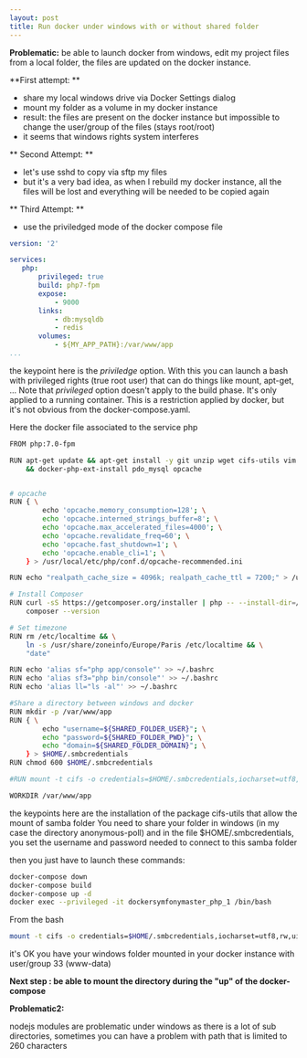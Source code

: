 ```yaml
---
layout: post
title: Run docker under windows with or without shared folder
---
```


**Problematic:**
be able to launch docker from windows, edit my project files from a local folder, the files are updated on the docker instance.


**First attempt: **
 - share my local windows drive via Docker Settings dialog
 - mount my folder as a volume in my docker instance
 - result: the files are present on the docker instance but impossible to change the user/group of the files (stays root/root)
 - it seems that windows rights system interferes
 
** Second Attempt: **
 - let's use sshd to copy via sftp my files
 - but it's a very bad idea, as when I rebuild my docker instance, all the files will be lost and everything 
 will be needed to be copied again

** Third Attempt: **
 - use the priviledged mode of the docker compose file
 ```yaml
 version: '2'

services:
    php:
        privileged: true
        build: php7-fpm
        expose:
            - 9000
        links:
            - db:mysqldb
            - redis
        volumes:
            - ${MY_APP_PATH}:/var/www/app
...
```
the keypoint here is the *priviledge* option. With this you can launch a bash with privileged rights (true root user) that can do things like mount, apt-get, ...
Note that *privileged* option doesn't apply to the build phase. It's only applied to a running container. This is a restriction applied by docker, but it's not obvious from the docker-compose.yaml.

Here the docker file associated to the service php
```bash
FROM php:7.0-fpm

RUN apt-get update && apt-get install -y git unzip wget cifs-utils vim \
    && docker-php-ext-install pdo_mysql opcache 


# opcache
RUN { \
		echo 'opcache.memory_consumption=128'; \
		echo 'opcache.interned_strings_buffer=8'; \
		echo 'opcache.max_accelerated_files=4000'; \
		echo 'opcache.revalidate_freq=60'; \
		echo 'opcache.fast_shutdown=1'; \
		echo 'opcache.enable_cli=1'; \
	} > /usr/local/etc/php/conf.d/opcache-recommended.ini

RUN echo "realpath_cache_size = 4096k; realpath_cache_ttl = 7200;" > /usr/local/etc/php/conf.d/php.ini

# Install Composer
RUN curl -sS https://getcomposer.org/installer | php -- --install-dir=/usr/local/bin --filename=composer && \
    composer --version

# Set timezone
RUN rm /etc/localtime && \
    ln -s /usr/share/zoneinfo/Europe/Paris /etc/localtime && \
    "date"

RUN echo 'alias sf="php app/console"' >> ~/.bashrc
RUN echo 'alias sf3="php bin/console"' >> ~/.bashrc
RUN echo 'alias ll="ls -al"' >> ~/.bashrc

#Share a directory between windows and docker
RUN mkdir -p /var/www/app
RUN { \
		echo "username=${SHARED_FOLDER_USER}"; \
		echo "password=${SHARED_FOLDER_PWD}"; \
		echo "domain=${SHARED_FOLDER_DOMAIN}"; \
	} > $HOME/.smbcredentials
RUN chmod 600 $HOME/.smbcredentials

#RUN mount -t cifs -o credentials=$HOME/.smbcredentials,iocharset=utf8,rw,uid=33,gid=33,serverino //192.168.0.25/anonymous-poll /var/www/app 

WORKDIR /var/www/app
```
the keypoints here are the installation of the package cifs-utils that allow the mount of samba folder
You need to share your folder in windows (in my case the directory anonymous-poll) and in the file $HOME/.smbcredentials, you set the username and password needed to connect to this samba folder

then you just have to launch these commands:
```bash
docker-compose down
docker-compose build
docker-compose up -d
docker exec --privileged -it dockersymfonymaster_php_1 /bin/bash
```

From the bash
```bash
mount -t cifs -o credentials=$HOME/.smbcredentials,iocharset=utf8,rw,uid=33,gid=33,serverino //192.168.0.25/anonymous-poll /var/www/app
```
it's OK you have your windows folder mounted in your docker instance with user/group 33 (www-data)


**Next step : be able to mount the directory during the "up" of the docker-compose**

**Problematic2:**

nodejs modules are problematic under windows as there is a lot of sub directories, sometimes you can have a problem with 
path that is limited to 260 characters
